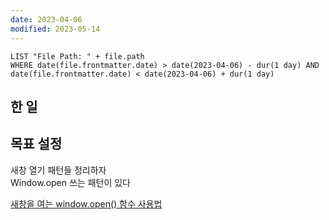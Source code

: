```yaml
---
date: 2023-04-06
modified: 2023-05-14
---
```


```dataview
LIST "File Path: " + file.path
WHERE date(file.frontmatter.date) > date(2023-04-06) - dur(1 day) AND date(file.frontmatter.date) < date(2023-04-06) + dur(1 day)
```

## 한 일

## 목표 설정

새창 열기 패턴들 정리하자  
Window.open 쓰는 패턴이 있다

[새창을 여는 window.open() 함수 사용법](https://offbyone.tistory.com/312)
